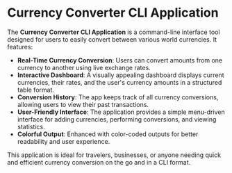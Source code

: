 # Currency Converter CLI Application

The **Currency Converter CLI Application** is a command-line interface tool designed for users to easily convert between various world currencies. It features:

- **Real-Time Currency Conversion**: Users can convert amounts from one currency to another using live exchange rates.
- **Interactive Dashboard**: A visually appealing dashboard displays current currencies, their rates, and the user's currency amounts in a structured table format.
- **Conversion History**: The app keeps track of all currency conversions, allowing users to view their past transactions.
- **User-Friendly Interface**: The application provides a simple menu-driven interface for adding currencies, performing conversions, and viewing statistics.
- **Colorful Output**: Enhanced with color-coded outputs for better readability and user experience.

This application is ideal for travelers, businesses, or anyone needing quick and efficient currency conversion on the go and in a CLI format.
